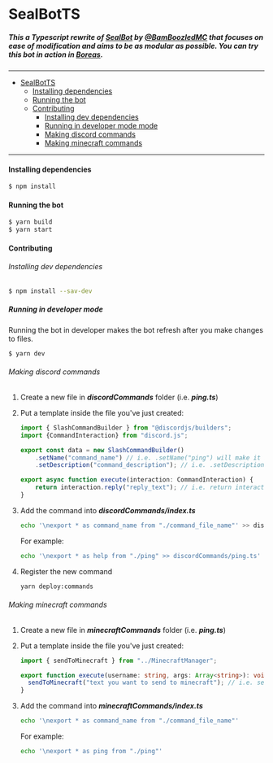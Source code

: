 # SealBotTS

##### This a Typescript rewrite of [SealBot](https://github.com/BamBoozledMC/sealbot) by [@BamBoozledMC](https://github.com/BamBoozledMC/) that focuses on ease of modification and aims to be as modular as possible. You can try this bot in action in [Boreas](https://discord.gg/boreas).

---

- [SealBotTS](#sealbotts)
     - [Installing dependencies](#installing-dependencies)
     - [Running the bot](#running-the-bot)
     - [Contributing](#contributing)
          - [Installing dev dependencies](#installing-dev-dependencies)
          - [Running in developer mode mode](#running-in-developer-mode-mode)
          - [Making discord commands](#making-discord-commands)
          - [Making minecraft commands](#making-minecraft-commands)

---

#### Installing dependencies

```bash
$ npm install
```

#### Running the bot

```bash
$ yarn build
$ yarn start
```

#### Contributing

###### Installing dev dependencies

```bash
$ npm install --sav-dev 
```

##### Running in developer mode

Running the bot in developer makes the bot refresh after you make changes to files.

```bash
$ yarn dev
```

###### Making discord commands

1. Create a new file in ***discordCommands*** folder (i.e. ***ping.ts***)

2. Put a template inside the file you've just created:
   
   ```typescript
   import { SlashCommandBuilder } from "@discordjs/builders";
   import {CommandInteraction} from "discord.js";
   
   export const data = new SlashCommandBuilder()
       .setName("command_name") // i.e. .setName("ping") will make it a /ping command
       .setDescription("command_description"); // i.e. .setDescription("allows you see the bot's latency");
   
   export async function execute(interaction: CommandInteraction) {
       return interaction.reply("reply_text"); // i.e. return interaction.reply("pong!");
   }
   ```

3. Add the command into ***discordCommands/index.ts***
   
   ```bash
   echo '\nexport * as command_name from "./command_file_name"' >> discordCommands/index.ts
   ```
   
   For example:
   
   ```bash
   echo '\nexport * as help from "./ping" >> discordCommands/ping.ts'
   ```

4. Register the new command
   
   ```bash
   yarn deploy:commands
   ```

###### Making minecraft commands

1. Create a new file in ***minecraftCommands*** folder (i.e. ***ping.ts***)

2. Put a template inside the file you've just created:
   
   ```typescript
   import { sendToMinecraft } from "../MinecraftManager";
   
   export function execute(username: string, args: Array<string>): void {
     sendToMinecraft("text you want to send to minecraft"); // i.e. sendToMinecraft("pong");
   }
   ```

3. Add the command into ***minecraftCommands/index.ts***
   
   ```bash
   echo '\nexport * as command_name from "./command_file_name"'
   ```
   
   For example:
   
   ```bash
   echo '\nexport * as ping from "./ping"'
   ```
